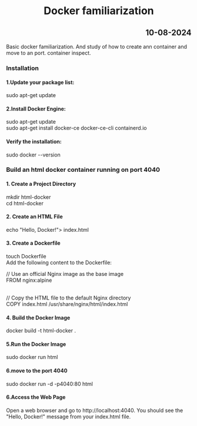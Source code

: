 <h1><center>Docker familiarization</center></h1>
<h2 style=text-align:right>10-08-2024</h2>

Basic docker familiarization. And study of how to create ann container and move to an port.
container inspect.

<h3>Installation</h3>
<h4>1.Update your package list:</h4>sudo apt-get update

<h4>2.Install Docker Engine:</h4>sudo apt-get update<br>
sudo apt-get install docker-ce docker-ce-cli containerd.io

<h4>Verify the installation:</h4>
sudo docker --version

<h3>Build an html docker container running on port 4040</h3>

<h4>1. Create a Project Directory</h4>
mkdir html-docker<br>
cd html-docker
<h4>2. Create an HTML File</h4>
echo "Hello, Docker!"> index.html
<h4>3. Create a Dockerfile</h4>
touch Dockerfile<br>
Add the following content to the Dockerfile:
<br>

// Use an official Nginx image as the base image<br>
FROM nginx:alpine

<br>// Copy the HTML file to the default Nginx directory<br>
COPY index.html /usr/share/nginx/html/index.html<br>
<h4>4. Build the Docker Image</h4>
docker build -t html-docker .<br>
<h4>5.Run the Docker Image</h4>
sudo docker run html
<h4>6.move to the port 4040</h4>
sudo docker run -d -p4040:80 html

<h4>6.Access the Web Page</h4>

Open a web browser and go to http://localhost:4040. You should see the "Hello, Docker!" message from your index.html file.
